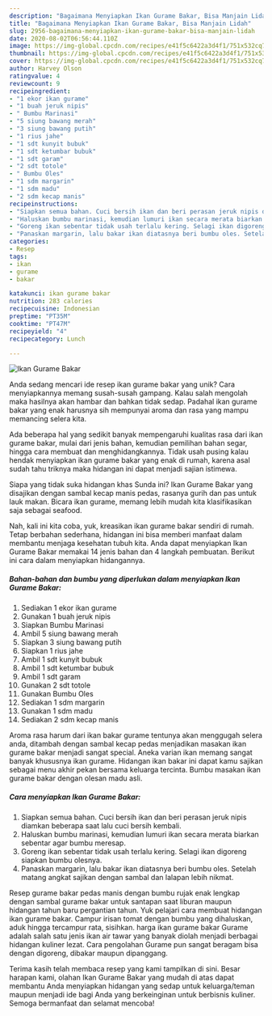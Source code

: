 ```yaml
---
description: "Bagaimana Menyiapkan Ikan Gurame Bakar, Bisa Manjain Lidah"
title: "Bagaimana Menyiapkan Ikan Gurame Bakar, Bisa Manjain Lidah"
slug: 2956-bagaimana-menyiapkan-ikan-gurame-bakar-bisa-manjain-lidah
date: 2020-08-02T06:56:44.110Z
image: https://img-global.cpcdn.com/recipes/e41f5c6422a3d4f1/751x532cq70/ikan-gurame-bakar-foto-resep-utama.jpg
thumbnail: https://img-global.cpcdn.com/recipes/e41f5c6422a3d4f1/751x532cq70/ikan-gurame-bakar-foto-resep-utama.jpg
cover: https://img-global.cpcdn.com/recipes/e41f5c6422a3d4f1/751x532cq70/ikan-gurame-bakar-foto-resep-utama.jpg
author: Harvey Olson
ratingvalue: 4
reviewcount: 9
recipeingredient:
- "1 ekor ikan gurame"
- "1 buah jeruk nipis"
- " Bumbu Marinasi"
- "5 siung bawang merah"
- "3 siung bawang putih"
- "1 rius jahe"
- "1 sdt kunyit bubuk"
- "1 sdt ketumbar bubuk"
- "1 sdt garam"
- "2 sdt totole"
- " Bumbu Oles"
- "1 sdm margarin"
- "1 sdm madu"
- "2 sdm kecap manis"
recipeinstructions:
- "Siapkan semua bahan. Cuci bersih ikan dan beri perasan jeruk nipis diamkan beberapa saat lalu cuci bersih kembali."
- "Haluskan bumbu marinasi, kemudian lumuri ikan secara merata biarkan sebentar agar bumbu meresap."
- "Goreng ikan sebentar tidak usah terlalu kering. Selagi ikan digoreng siapkan bumbu olesnya."
- "Panaskan margarin, lalu bakar ikan diatasnya beri bumbu oles. Setelah matang angkat sajikan dengan sambal dan lalapan lebih nikmat."
categories:
- Resep
tags:
- ikan
- gurame
- bakar

katakunci: ikan gurame bakar 
nutrition: 283 calories
recipecuisine: Indonesian
preptime: "PT35M"
cooktime: "PT47M"
recipeyield: "4"
recipecategory: Lunch

---
```



![Ikan Gurame Bakar](https://img-global.cpcdn.com/recipes/e41f5c6422a3d4f1/751x532cq70/ikan-gurame-bakar-foto-resep-utama.jpg)

Anda sedang mencari ide resep ikan gurame bakar yang unik? Cara menyiapkannya memang susah-susah gampang. Kalau salah mengolah maka hasilnya akan hambar dan bahkan tidak sedap. Padahal ikan gurame bakar yang enak harusnya sih mempunyai aroma dan rasa yang mampu memancing selera kita.

Ada beberapa hal yang sedikit banyak mempengaruhi kualitas rasa dari ikan gurame bakar, mulai dari jenis bahan, kemudian pemilihan bahan segar, hingga cara membuat dan menghidangkannya. Tidak usah pusing kalau hendak menyiapkan ikan gurame bakar yang enak di rumah, karena asal sudah tahu triknya maka hidangan ini dapat menjadi sajian istimewa.

Siapa yang tidak suka hidangan khas Sunda ini? Ikan Gurame Bakar yang disajikan dengan sambal kecap manis pedas, rasanya gurih dan pas untuk lauk makan. Bicara ikan gurame, memang lebih mudah kita klasifikasikan saja sebagai seafood.


Nah, kali ini kita coba, yuk, kreasikan ikan gurame bakar sendiri di rumah. Tetap berbahan sederhana, hidangan ini bisa memberi manfaat dalam membantu menjaga kesehatan tubuh kita. Anda dapat menyiapkan Ikan Gurame Bakar memakai 14 jenis bahan dan 4 langkah pembuatan. Berikut ini cara dalam menyiapkan hidangannya.

<!--inarticleads1-->

##### Bahan-bahan dan bumbu yang diperlukan dalam menyiapkan Ikan Gurame Bakar:

1. Sediakan 1 ekor ikan gurame
1. Gunakan 1 buah jeruk nipis
1. Siapkan  Bumbu Marinasi
1. Ambil 5 siung bawang merah
1. Siapkan 3 siung bawang putih
1. Siapkan 1 rius jahe
1. Ambil 1 sdt kunyit bubuk
1. Ambil 1 sdt ketumbar bubuk
1. Ambil 1 sdt garam
1. Gunakan 2 sdt totole
1. Gunakan  Bumbu Oles
1. Sediakan 1 sdm margarin
1. Gunakan 1 sdm madu
1. Sediakan 2 sdm kecap manis


Aroma rasa harum dari ikan bakar gurame tentunya akan menggugah selera anda, ditambah dengan sambal kecap pedas menjadikan masakan ikan gurame bakar menjadi sangat special. Aneka varian ikan memang sangat banyak khususnya ikan gurame. Hidangan ikan bakar ini dapat kamu sajikan sebagai menu akhir pekan bersama keluarga tercinta. Bumbu masakan ikan gurame bakar dengan olesan madu asli. 

<!--inarticleads2-->

##### Cara menyiapkan Ikan Gurame Bakar:

1. Siapkan semua bahan. Cuci bersih ikan dan beri perasan jeruk nipis diamkan beberapa saat lalu cuci bersih kembali.
1. Haluskan bumbu marinasi, kemudian lumuri ikan secara merata biarkan sebentar agar bumbu meresap.
1. Goreng ikan sebentar tidak usah terlalu kering. Selagi ikan digoreng siapkan bumbu olesnya.
1. Panaskan margarin, lalu bakar ikan diatasnya beri bumbu oles. Setelah matang angkat sajikan dengan sambal dan lalapan lebih nikmat.


Resep gurame bakar pedas manis dengan bumbu rujak enak lengkap dengan sambal gurame bakar untuk santapan saat liburan maupun hidangan tahun baru pergantian tahun. Yuk pelajari cara membuat hidangan ikan gurame bakar. Campur irisan tomat dengan bumbu yang dihaluskan, aduk hingga tercampur rata, sisihkan. harga ikan gurame bakar Gurame adalah salah satu jenis ikan air tawar yang banyak diolah menjadi berbagai hidangan kuliner lezat. Cara pengolahan Gurame pun sangat beragam bisa dengan digoreng, dibakar maupun dipanggang. 

Terima kasih telah membaca resep yang kami tampilkan di sini. Besar harapan kami, olahan Ikan Gurame Bakar yang mudah di atas dapat membantu Anda menyiapkan hidangan yang sedap untuk keluarga/teman maupun menjadi ide bagi Anda yang berkeinginan untuk berbisnis kuliner. Semoga bermanfaat dan selamat mencoba!
